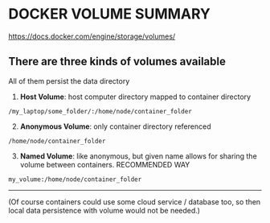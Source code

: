 # DOCKER VOLUME SUMMARY

https://docs.docker.com/engine/storage/volumes/

## There are three kinds of volumes available

All of them persist the data directory

1. **Host Volume**: host computer directory mapped to container directory

```/my_laptop/some_folder/:/home/node/container_folder```

2. **Anonymous Volume**: only container directory referenced

```/home/node/container_folder```

3. **Named Volume**: like anonymous, but given name allows for sharing the volume between containers. RECOMMENDED WAY

```my_volume:/home/node/container_folder```        

---

(Of course containers could use some cloud service / database too, so 
then local data persistence with volume would not be needed.)





